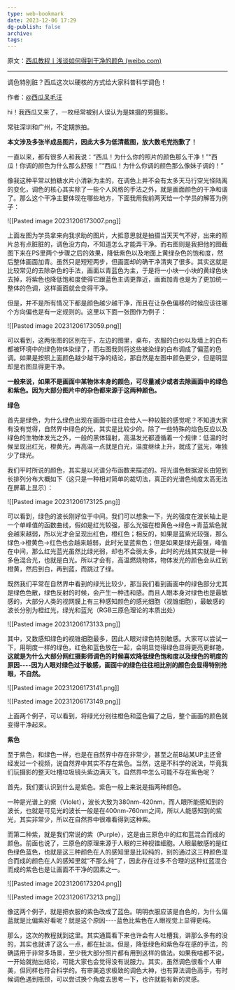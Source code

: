 ```yaml
---
type: web-bookmark
date: 2023-12-06 17:29
dg-publish: false
archive: 
tags:
---
```

原文：[西瓜教程丨浅谈如何得到干净的颜色 (weibo.com)](https://weibo.com/ttarticle/p/show?id=2309404497313199423573)

---

调色特别脏？西瓜这次以硬核的方式给大家科普科学调色！

​​作者：[@西瓜呆毛汪](https://weibo.com/n/%E8%A5%BF%E7%93%9C%E5%91%86%E6%AF%9B%E6%B1%AA)

hi！我西瓜又来了，一枚经常被别人误认为是妹摄的男摄影。

常驻深圳和广州，不定期旅拍。

  

**本文涉及多张半成品图片，因此大多为低清截图，放大数毛党抱歉了！**

  

一直以来，都有很多人和我说：“西瓜！为什么你的照片的颜色那么干净！”“西瓜！你调的颜色为什么那么舒服！”“西瓜！为什么你调的颜色那么像妹子调的！”

像我这种平常以拍糖水片小清新为主的，在调色上并不会有太多天马行空光怪陆离的变化，调色的核心其实除了一些个人风格的手法之外，就是画面颜色的干净和谐了。那么这个干净主要体现在哪些地方，下面我用我前两天给一个学员的解答为例子：

![[Pasted image 20231206173007.png]]

  

上面左图为学员拿来向我求助的图片，大抵意思就是拍摄当天天气不好，出来的照片总有点脏脏的，调色没方向，不知道怎么才能弄干净。而右图则是我把他的图截图下来在PS里两个步骤之后的效果，降低紫色以及地面上黄绿杂色的饱和度，然后整体画面加青。虽然只是短短两步，但画面却的确干净清爽了很多。其实这就是比较常见的去除杂色的手法，画面以青蓝色为主，于是将一小块一小块的黄绿色块去掉，将紫色也降低饱和度使得它跟蓝色主调更靠近，画面加青也是为了更加统一整体的色调，这样画面就会变得干净。

  

但是，并不是所有情况下都是颜色越少越干净，而且在让杂色偏移的时候应该往哪个方向偏也是有一定规则的。这里以下面一张图作为例子：

  

![[Pasted image 20231206173059.png]]

可以看到，这两张图的区别在于，左边的图里，桌布，衣服的白纱以及墙上的白布都被环境中的绿色物体染绿了，而右图我则将这些被染绿的白布调成了偏蓝的色调。如果是按照上面颜色越少越干净的结论，那自然是左图中颜色更少，但是明显却是右图显得更干净。

  

**一般来说，如果不是画面中某物体本身的颜色，可尽量减少或者去除画面中的绿色和紫色。因为大部分图片中的杂色都来源于这两种颜色。**

**绿色**

  

首先是绿色，为什么绿色出现在画面中往往会给人一种较脏的感觉呢？不知道大家有没有觉得，自然界中绿色的光，其实是比较少的。除了一些特殊的焰色反应以及绿色的生物体发光之外，一般的黑体辐射，高温发光都遵循着一个规律：低温的时候呈现出红光，橙黄光，再高温一点就是白光，温度继续上升，就成了蓝光，唯独少了绿光。

我们平时所说的颜色，其实是以光谱分布函数来描述的。将光谱色根据波长由短到长排列分布大概如下（这只是一种相对简单的裁切法，真正的光谱色纯度太高无法在屏幕上显示）：

![[Pasted image 20231206173125.png]]

可以看到，绿色的波长刚好位于中间。我们可以想象一下，光的强度在波长轴上是一个单峰值的函数曲线，假如是红光较强，那么光强在橙黄色→绿色→青蓝紫色就会越来越弱，所以光才会呈现出红色，橙红色；相反的，如果是蓝紫光较强，那么绿色→橙黄色→红色也会越来越弱，此时光呈蓝紫色；但是如果是绿光最强，峰值在中间，那么红光蓝光虽然比绿光弱，却也不会弱太多，此时的光线其实就是一种多色混合光，也就是白光。所以才会有，高温燃烧物体，物体发光的颜色会从红到橙黄，然后到白，再到蓝，而跳过了绿。

  

既然我们平常在自然界中看到的绿光比较少，那当我们看到画面中的绿色部分尤其是绿色色散，绿色反射的时候，会产生一种违和感。而且人眼本身对绿色也是最敏感的，大部分人类的视网膜上有三种感知颜色的感光细胞（视锥细胞），最敏感的波长分别为橙红光，绿光和蓝光（RGB三原色理论的本质出处）

![[Pasted image 20231206173133.png]]

  

其中，又数感知绿色的视锥细胞最多，因此人眼对绿色特别敏感。大家可以尝试一下，用明度一样的绿色，红色和蓝色放在一起，会明显觉得绿色显得更亮更鲜艳，**这就是为什么大部分网红摄影师调色的时候喜欢降低绿色饱和度以及绿色的明度的原因----因为人眼对绿色过于敏感，画面中的绿色往往相比别的颜色会显得特别抢眼，不自然。**

![[Pasted image 20231206173141.png]]

![[Pasted image 20231206173149.png]]

上面两个例子，可以看到，将绿光分别往橙色和蓝色偏了之后，整个画面的颜色就变得干净起来。

  

  

  

**紫色**

至于紫色，和绿色一样，也是在自然界中存在非常少，甚至之前B站某UP主还曾经发过一个视频，说自然界中其实不存在紫色。当然，这是不科学的说法，毕竟我们玩摄影的整天吐槽垃圾镜头紫边满天飞，自然界中怎么可能不存在紫色呢？

首先，我们要认识到什么是紫色。紫色一般上来说是指两种颜色。

一种是光谱上的紫（Violet），波长大致为380nm-420nm，而人眼所能感知到的波长，也就是可见光的波长一般是在400nm-760nm之间，所以人能感知到的紫光，其实非常少，所以在自然界中很难看得到这种紫。

而第二种紫，就是我们常说的紫（Purple），这是由三原色中的红和蓝混合而成的颜色。前面也说了，三原色的原理来源于人眼的三种视锥细胞。人眼最敏感的是红色绿色蓝色，也就是这三种颜色在人的感知里是比较纯的，别的通过这三种颜色混合而成的颜色在人的感知里就“不那么纯”了，因此存在过多不合理的这种红蓝混合而成的紫色也是让画面不干净的因素之一。

  
![[Pasted image 20231206173204.png]]

![[Pasted image 20231206173213.png]]
  

像这两个例子，就是把衣服的紫色改成了蓝色。明明衣服应该是白色的，为什么偏蓝就是比偏紫好看呢？就是这个原因----蓝色比紫色在人眼视觉上显得更纯。

  

  

那么，这次的教程就到这里。其实通篇看下来也许会有人吐槽我，讲那么多有的没的，其实也就讲了这么一点，都在扯淡。但是，降低绿色和紫色存在感的手法，的确适用于非常多场景，至少我大部分照片都有用到这样的做法。如果我啥都不说，一开始就抛出结论，可能大家也会觉得没有说服力。其实，虽然调色很看个人审美，但同样也符合科学的。有审美追求极致的调色大神，也有算法调色高手，有时候调色遇到瓶颈，可以尝试换个角度去思考一下，也许就能有新的灵感。